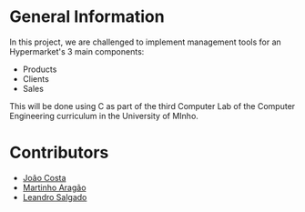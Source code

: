 # General Information

In this project, we are challenged to implement management tools for an Hypermarket's 3 main components:
* Products
* Clients
* Sales

This will be done using C as part of the third Computer Lab of the Computer Engineering curriculum in the University of MInho. 


# Contributors

* [João Costa](https://github.com/JoaoFCosta)
* [Martinho Aragão](https://github.com/martinhoaragao)
* [Leandro Salgado](https://github.com/lechocapic)
